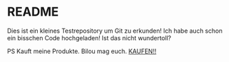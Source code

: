 # README

Dies ist ein kleines Testrepository um Git zu erkunden!
Ich habe auch schon ein bisschen Code hochgeladen! Ist das nicht wundertoll?

PS
Kauft meine Produkte. Bilou mag euch. [KAUFEN!!](http://bilou.de/)
